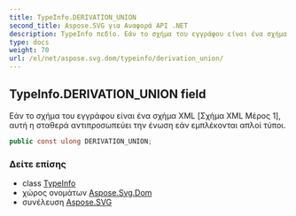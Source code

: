 ```yaml
---
title: TypeInfo.DERIVATION_UNION
second_title: Aspose.SVG για Αναφορά API .NET
description: TypeInfo πεδίο. Εάν το σχήμα του εγγράφου είναι ένα σχήμα XML Σχήμα XML Μέρος 1 αυτή η σταθερά αντιπροσωπεύει την ένωση εάν εμπλέκονται απλοί τύποι.
type: docs
weight: 70
url: /el/net/aspose.svg.dom/typeinfo/derivation_union/
---
```

## TypeInfo.DERIVATION_UNION field

Εάν το σχήμα του εγγράφου είναι ένα σχήμα XML [Σχήμα XML Μέρος 1], αυτή η σταθερά αντιπροσωπεύει την ένωση εάν εμπλέκονται απλοί τύποι.

```csharp
public const ulong DERIVATION_UNION;
```

### Δείτε επίσης

* class [TypeInfo](../)
* χώρος ονομάτων [Aspose.Svg.Dom](../../typeinfo/)
* συνέλευση [Aspose.SVG](../../../)


